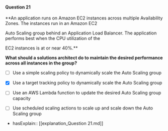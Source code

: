 #### Question  21

**An application runs on Amazon EC2 instances across multiple Availability Zones. The instances run in an Amazon EC2

Auto Scaling group behind an Application Load Balancer. The application performs best when the CPU utilization of the

EC2 instances is at or near 40%.**

**What should a solutions architect do to maintain the desired performance across all instances in the group?**

- [ ] Use a simple scaling policy to dynamically scale the Auto Scaling group

- [x] Use a target tracking policy to dynamically scale the Auto Scaling group

- [ ] Use an AWS Lambda function to update the desired Auto Scaling group capacity

- [ ] Use scheduled scaling actions to scale up and scale down the Auto Scaling group

- hasExplain:: [[explanation_Question  21.md]]

